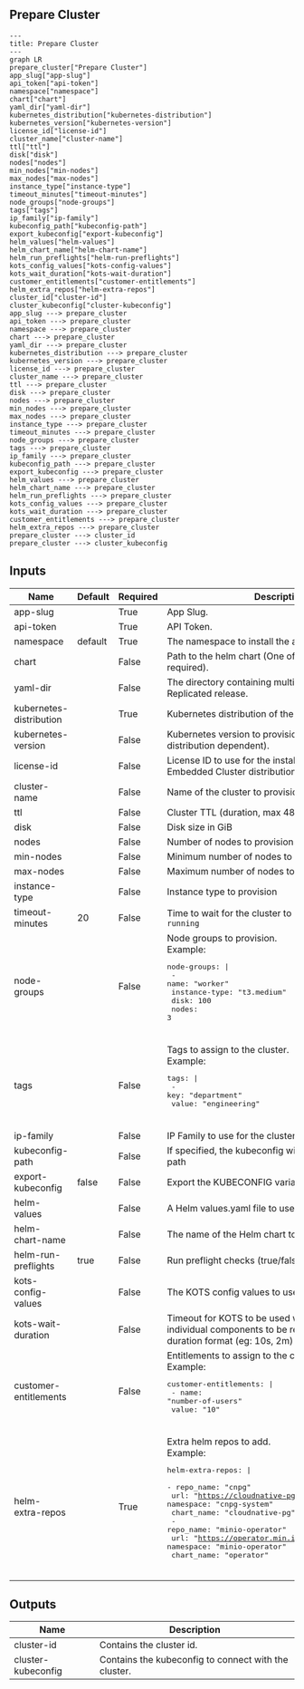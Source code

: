 ## Prepare Cluster

```mermaid
---
title: Prepare Cluster
---
graph LR
prepare_cluster["Prepare Cluster"]
app_slug["app-slug"]
api_token["api-token"]
namespace["namespace"]
chart["chart"]
yaml_dir["yaml-dir"]
kubernetes_distribution["kubernetes-distribution"]
kubernetes_version["kubernetes-version"]
license_id["license-id"]
cluster_name["cluster-name"]
ttl["ttl"]
disk["disk"]
nodes["nodes"]
min_nodes["min-nodes"]
max_nodes["max-nodes"]
instance_type["instance-type"]
timeout_minutes["timeout-minutes"]
node_groups["node-groups"]
tags["tags"]
ip_family["ip-family"]
kubeconfig_path["kubeconfig-path"]
export_kubeconfig["export-kubeconfig"]
helm_values["helm-values"]
helm_chart_name["helm-chart-name"]
helm_run_preflights["helm-run-preflights"]
kots_config_values["kots-config-values"]
kots_wait_duration["kots-wait-duration"]
customer_entitlements["customer-entitlements"]
helm_extra_repos["helm-extra-repos"]
cluster_id["cluster-id"]
cluster_kubeconfig["cluster-kubeconfig"]
app_slug ---> prepare_cluster
api_token ---> prepare_cluster
namespace ---> prepare_cluster
chart ---> prepare_cluster
yaml_dir ---> prepare_cluster
kubernetes_distribution ---> prepare_cluster
kubernetes_version ---> prepare_cluster
license_id ---> prepare_cluster
cluster_name ---> prepare_cluster
ttl ---> prepare_cluster
disk ---> prepare_cluster
nodes ---> prepare_cluster
min_nodes ---> prepare_cluster
max_nodes ---> prepare_cluster
instance_type ---> prepare_cluster
timeout_minutes ---> prepare_cluster
node_groups ---> prepare_cluster
tags ---> prepare_cluster
ip_family ---> prepare_cluster
kubeconfig_path ---> prepare_cluster
export_kubeconfig ---> prepare_cluster
helm_values ---> prepare_cluster
helm_chart_name ---> prepare_cluster
helm_run_preflights ---> prepare_cluster
kots_config_values ---> prepare_cluster
kots_wait_duration ---> prepare_cluster
customer_entitlements ---> prepare_cluster
helm_extra_repos ---> prepare_cluster
prepare_cluster ---> cluster_id
prepare_cluster ---> cluster_kubeconfig
```
## Inputs
| Name | Default | Required | Description |
| --- | --- | --- | --- |
| app-slug |  | True | App Slug. |
| api-token |  | True | API Token. |
| namespace | default | True | The namespace to install the application to |
| chart |  | False | Path to the helm chart (One of `chart` or `yaml-dir` is required). |
| yaml-dir |  | False | The directory containing multiple yamls for a Replicated release. |
| kubernetes-distribution |  | True | Kubernetes distribution of the cluster to provision. |
| kubernetes-version |  | False | Kubernetes version to provision (format is distribution dependent). |
| license-id |  | False | License ID to use for the installation (required for Embedded Cluster distribution). |
| cluster-name |  | False | Name of the cluster to provision |
| ttl |  | False | Cluster TTL (duration, max 48h) |
| disk |  | False | Disk size in GiB |
| nodes |  | False | Number of nodes to provision |
| min-nodes |  | False | Minimum number of nodes to provision |
| max-nodes |  | False | Maximum number of nodes to provision |
| instance-type |  | False | Instance type to provision |
| timeout-minutes | 20 | False | Time to wait for the cluster to have a status of `running` |
| node-groups |  | False | Node groups to provision.<br>Example:<br><pre>node-groups: \|<br>  - name: "worker"<br>    instance-type: "t3.medium"<br>    disk: 100<br>    nodes: 3</pre><br> |
| tags |  | False | Tags to assign to the cluster.<br>Example:<br><pre>tags: \|<br>  - key: "department"<br>    value: "engineering"</pre><br> |
| ip-family |  | False | IP Family to use for the cluster (ipv4, ipv6 or dual) |
| kubeconfig-path |  | False | If specified, the kubeconfig will be written to this path |
| export-kubeconfig | false | False | Export the KUBECONFIG variable (true/false) |
| helm-values |  | False | A Helm values.yaml file to use |
| helm-chart-name |  | False | The name of the Helm chart to use |
| helm-run-preflights | true | False | Run preflight checks (true/false) |
| kots-config-values |  | False | The KOTS config values to use |
| kots-wait-duration |  | False | Timeout for KOTS to be used while waiting for individual components to be ready. must be in Go duration format (eg: 10s, 2m) (default "2m") |
| customer-entitlements |  | False | Entitlements to assign to the customer.<br>Example:<br><pre>customer-entitlements: \|<br>  - name: "number-of-users"<br>    value: "10"</pre><br> |
| helm-extra-repos |  | True | Extra helm repos to add.<br>Example:<br><pre>helm-extra-repos: \|<br>  - repo_name: "cnpg"<br>    url: "https://cloudnative-pg.github.io/charts"<br>    namespace: "cnpg-system"<br>    chart_name: "cloudnative-pg"<br>  - repo_name: "minio-operator"<br>    url: "https://operator.min.io"<br>    namespace: "minio-operator"<br>    chart_name: "operator"</pre><br> |

## Outputs
| Name | Description |
| --- | --- |
| cluster-id | Contains the cluster id. |
| cluster-kubeconfig | Contains the kubeconfig to connect with the cluster. |

